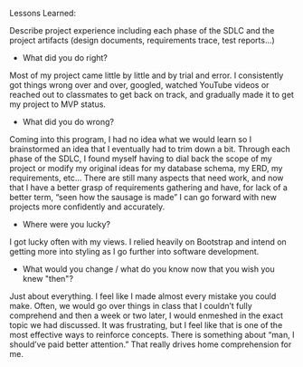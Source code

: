 Lessons Learned:

Describe project experience including each phase of the SDLC and the project artifacts (design documents, requirements trace, test reports...)

- What did you do right?

Most of my project came little by little and by trial and error. I consistently got things wrong over and over, googled, watched YouTube videos or reached out to classmates to get back on track, and gradually made it to get my project to MVP status.

- What did you do wrong?

Coming into this program, I had no idea what we would learn so I brainstormed an idea that I eventually had to trim down a bit. Through each phase of the SDLC, I found myself having to dial back the scope of my project or modify my original ideas for my database schema, my ERD, my requirements, etc… There are still many aspects that need work, and now that I have a better grasp of requirements gathering and have, for lack of a better term, “seen how the sausage is made” I can go forward with new projects more confidently and accurately.

- Where were you lucky?

I got lucky often with my views. I relied heavily on Bootstrap and intend on getting more into styling as I go further into software development.

- What would you change / what do you know now that you wish you knew "then"?

Just about everything. I feel like I made almost every mistake you could make. Often, we would go over things in class that I couldn’t fully comprehend and then a week or two later, I would enmeshed in the exact topic we had discussed. It was frustrating, but I feel like that is one of the most effective ways to reinforce concepts. There is something about “man, I should’ve paid better attention.” That really drives home comprehension for me.
